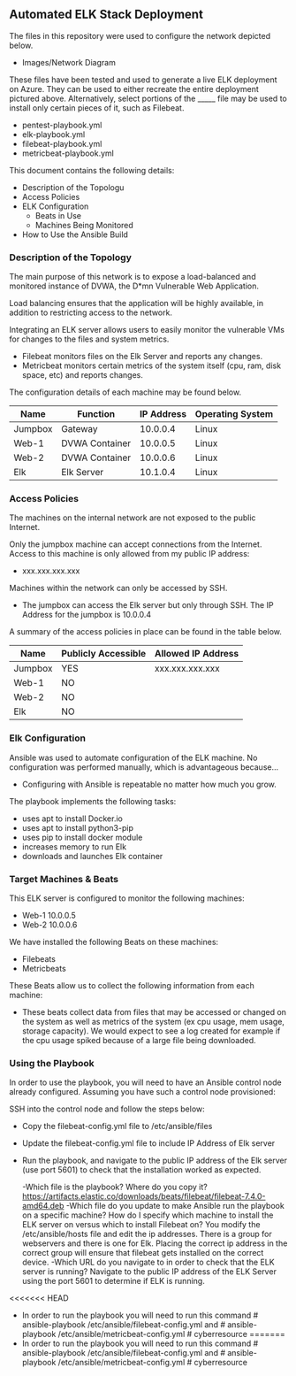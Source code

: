 ## Automated ELK Stack Deployment

The files in this repository were used to configure the network depicted below.

  - Images/Network Diagram

These files have been tested and used to generate a live ELK deployment on Azure. They can be used to either recreate the entire deployment pictured above. Alternatively, select portions of the _____ file may be used to install only certain pieces of it, such as Filebeat.

  - pentest-playbook.yml
  - elk-playbook.yml
  - filebeat-playbook.yml
  - metricbeat-playbook.yml

This document contains the following details:
- Description of the Topologu
- Access Policies
- ELK Configuration                                        
  - Beats in Use
  - Machines Being Monitored
- How to Use the Ansible Build


### Description of the Topology

The main purpose of this network is to expose a load-balanced and monitored instance of DVWA, the D*mn Vulnerable Web Application.

Load balancing ensures that the application will be highly available, in addition to restricting access to the network.


Integrating an ELK server allows users to easily monitor the vulnerable VMs for changes to the files and system metrics.
  - Filebeat monitors files on the Elk Server and reports any changes.
  - Metricbeat monitors certain metrics of the system itself (cpu, ram, disk space, etc) and reports changes.

The configuration details of each machine may be found below.


| Name    | Function       | IP Address | Operating System |
|---------|----------------|------------|------------------|
| Jumpbox | Gateway        | 10.0.0.4   | Linux            |
| Web-1   | DVWA Container | 10.0.0.5   | Linux            |
| Web-2   | DVWA Container | 10.0.0.6   | Linux            |
| Elk     | Elk Server     | 10.1.0.4   | Linux            |

### Access Policies

The machines on the internal network are not exposed to the public Internet. 

Only the jumpbox machine can accept connections from the Internet. Access to this machine is only allowed from my public IP address:
  - xxx.xxx.xxx.xxx

Machines within the network can only be accessed by SSH.
- The jumpbox can access the Elk server but only through SSH. The IP Address for the jumpbox is 10.0.0.4

A summary of the access policies in place can be found in the table below.

| Name    | Publicly Accessible | Allowed IP Address |
|---------|---------------------|--------------------|
| Jumpbox | YES                 | xxx.xxx.xxx.xxx    |
| Web-1   | NO                  |                    |
| Web-2   | NO                  |                    |
| Elk     | NO                  |                    |

### Elk Configuration

Ansible was used to automate configuration of the ELK machine. No configuration was performed manually, which is advantageous because...
  - Configuring with Ansible is repeatable no matter how much you grow.

The playbook implements the following tasks:
  - uses apt to install Docker.io
  - uses apt to install python3-pip
  - uses pip to install docker module
  - increases memory to run Elk
  - downloads and launches Elk container

### Target Machines & Beats

This ELK server is configured to monitor the following machines:
  - Web-1 10.0.0.5
  - Web-2 10.0.0.6

We have installed the following Beats on these machines:
  - Filebeats
  - Metricbeats

These Beats allow us to collect the following information from each machine:

  - These beats collect data from files that may be accessed or changed on the system as well as metrics of the system (ex cpu usage, mem usage, storage capacity). We would expect to see
    a log created for example if the cpu usage spiked because of a large file being downloaded.

### Using the Playbook

In order to use the playbook, you will need to have an Ansible control node already configured. Assuming you have such a control node provisioned: 

SSH into the control node and follow the steps below:
- Copy the filebeat-config.yml file to /etc/ansible/files
- Update the filebeat-config.yml file to include IP Address of Elk server
- Run the playbook, and navigate to the public IP address of the Elk server (use port 5601) to check that the installation worked as expected.


  -Which file is the playbook? Where do you copy it?  https://artifacts.elastic.co/downloads/beats/filebeat/filebeat-7.4.0-amd64.deb
  -Which file do you update to make Ansible run the playbook on a specific machine? How do I specify which machine to install the ELK server on versus which to install Filebeat on?
   You modify the /etc/ansible/hosts file and edit the ip addresses. There is a group for webservers and there is one for Elk. Placing the correct ip address in the correct group will
   ensure that filebeat gets installed on the correct device.
  -Which URL do you navigate to in order to check that the ELK server is running? Navigate to the public IP address of the ELK Server using the port 5601 to determine if ELK is running.

<<<<<<< HEAD
  - In order to run the playbook you will need to run this command # ansible-playbook /etc/ansible/filebeat-config.yml  and   # ansible-playbook /etc/ansible/metricbeat-config.yml # cyberresource
=======
  - In order to run the playbook you will need to run this command # ansible-playbook /etc/ansible/filebeat-config.yml  and   # ansible-playbook /etc/ansible/metricbeat-config.yml # cyberresource
